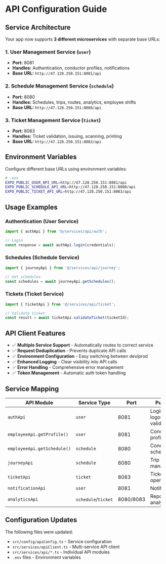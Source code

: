 # API Configuration Guide

## Service Architecture

Your app now supports **3 different microservices** with separate base URLs:

### 1. **User Management Service** (`user`)
- **Port:** 8081
- **Handles:** Authentication, conductor profiles, notifications
- **Base URL:** `http://47.128.250.151:8081/api`

### 2. **Schedule Management Service** (`schedule`)
- **Port:** 8080  
- **Handles:** Schedules, trips, routes, analytics, employee shifts
- **Base URL:** `http://47.128.250.151:8080/api`

### 3. **Ticket Management Service** (`ticket`)
- **Port:** 8083
- **Handles:** Ticket validation, issuing, scanning, printing
- **Base URL:** `http://47.128.250.151:8083/api`

## Environment Variables

Configure different base URLs using environment variables:

```bash
# .env
EXPO_PUBLIC_USER_API_URL=http://47.128.250.151:8081/api
EXPO_PUBLIC_SCHEDULE_API_URL=http://47.128.250.151:8080/api
EXPO_PUBLIC_TICKET_API_URL=http://47.128.250.151:8083/api
```

## Usage Examples

### Authentication (User Service)
```typescript
import { authApi } from '@/services/api/auth';

// Login
const response = await authApi.login(credentials);
```

### Schedules (Schedule Service)  
```typescript
import { journeyApi } from '@/services/api/journey';

// Get schedules
const schedules = await journeyApi.getSchedules();
```

### Tickets (Ticket Service)
```typescript
import { ticketApi } from '@/services/api/ticket';

// Validate ticket
const result = await ticketApi.validateTicket(ticketId);
```

## API Client Features

- ✅ **Multiple Service Support** - Automatically routes to correct service
- ✅ **Request Deduplication** - Prevents duplicate API calls
- ✅ **Environment Configuration** - Easy switching between dev/prod
- ✅ **Enhanced Logging** - Clear visibility into API calls
- ✅ **Error Handling** - Comprehensive error management
- ✅ **Token Management** - Automatic auth token handling

## Service Mapping

| API Module | Service Type | Port | Purpose |
|------------|-------------|------|---------|
| `authApi` | `user` | 8081 | Login, logout, token validation |
| `employeeApi.getProfile()` | `user` | 8081 | Conductor profile data |
| `employeeApi.getSchedule()` | `schedule` | 8080 | Conductor schedules |
| `journeyApi` | `schedule` | 8080 | Trip management |
| `ticketApi` | `ticket` | 8083 | Ticket operations |
| `notificationApi` | `user` | 8081 | Notifications |
| `analyticsApi` | `schedule`/`ticket` | 8080/8083 | Reports and analytics |

## Configuration Updates

The following files were updated:
- `src/config/apiConfig.ts` - Service configuration
- `src/services/apiClient.ts` - Multi-service API client
- `src/services/api/*.ts` - Individual API modules
- `.env` files - Environment variables
